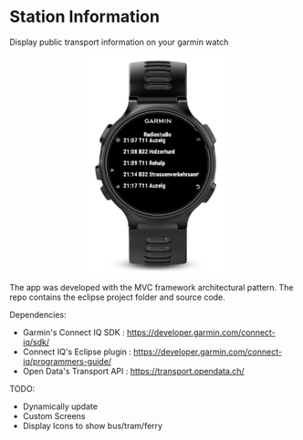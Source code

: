 # Station Information
Display public transport information on your garmin watch

<p align="center">
  <img src="/img/screenshot.png" width="250">
</p>

The app was developed with the MVC framework architectural pattern.
The repo contains the eclipse project folder and source code. 


Dependencies: 
* Garmin's Connect IQ SDK : https://developer.garmin.com/connect-iq/sdk/
* Connect IQ's Eclipse plugin : https://developer.garmin.com/connect-iq/programmers-guide/
* Open Data's Transport API : https://transport.opendata.ch/


TODO:
* Dynamically update
* Custom Screens
* Display Icons to show bus/tram/ferry
